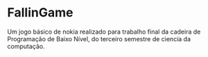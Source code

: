 # FallinGame

Um jogo básico de nokia realizado para trabalho final da cadeira de Programação de Baixo Nível, do terceiro semestre de ciencia da computação.
